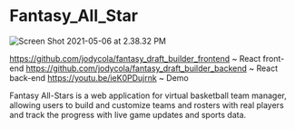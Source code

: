 # Fantasy_All_Star

<img center alt="Screen Shot 2021-05-06 at 2.38.32 PM" src="https://user-images.githubusercontent.com/73686621/117356406-aeb45480-ae81-11eb-8958-d411ecdebff2.png">

https://github.com/jodycola/fantasy_draft_builder_frontend ~ React front-end
https://github.com/jodycola/fantasy_draft_builder_backend ~ React back-end
https://youtu.be/ieK0PDujrnk ~ Demo

Fantasy All-Stars is a web application for virtual basketball team manager, allowing users to build and customize teams and rosters with real players and track the progress with live game updates and sports data.
